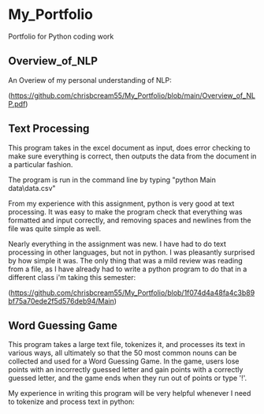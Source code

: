 # My_Portfolio
Portfolio for Python coding work

## Overview_of_NLP

An Overiew of my personal understanding of NLP:

(https://github.com/chrisbcream55/My_Portfolio/blob/main/Overview_of_NLP.pdf)

## Text Processing

This program takes in the excel document as input, does error checking to make sure everything is correct, then outputs the data from the document in a particular fashion.

The program is run in the command line by typing "python Main data\data.csv"

From my experience with this assignment, python is very good at text processing. It was easy to make the program check that everything was formatted and input correctly, and removing spaces and newlines from the file was quite simple as well.

Nearly everything in the assignment was new. I have had to do text processing in other languages, but not in python. I was pleasantly surprised by how simple it was. The only thing that was a mild review was reading from a file, as I have already had to write a python program to do that in a different class i'm taking this semester:

(https://github.com/chrisbcream55/My_Portfolio/blob/1f074d4a48fa4c3b89bf75a70ede2f5d576deb94/Main)

## Word Guessing Game

This program takes a large text file, tokenizes it, and processes its text in various ways, all ultimately so that the 50 most common nouns can be collected and used for a Word Guessing Game. In the game, users lose points with an incorrectly guessed letter and gain points with a correctly guessed letter, and the game ends when they run out of points or type '!'.

My experience in writing this program will be very helpful whenever I need to tokenize and process text in python:


